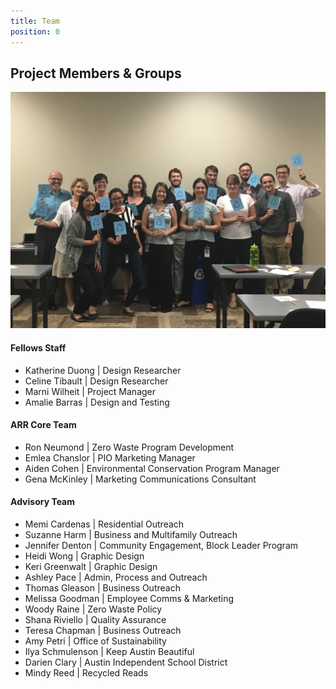 ```yaml
---
title: Team
position: 0
---
```


## Project Members & Groups

![image of Advisory Team](/uploads/advisory_kickoff_teamshot.JPG)

#### Fellows Staff

* Katherine Duong \| Design Researcher
* Celine Tibault \| Design Researcher
* Marni Wilheit \| Project Manager
* Amalie Barras \| Design and Testing

#### ARR Core Team

* Ron Neumond \| Zero Waste Program Development
* Emlea Chanslor \| PIO Marketing Manager
* Aiden Cohen \| Environmental Conservation Program Manager
* Gena McKinley \| Marketing Communications Consultant

#### Advisory Team

* Memi Cardenas \| Residential Outreach
* Suzanne Harm \| Business and Multifamily Outreach
* Jennifer Denton \| Community Engagement, Block Leader Program
* Heidi Wong \| Graphic Design
* Keri Greenwalt \| Graphic Design
* Ashley Pace \| Admin, Process and Outreach
* Thomas Gleason \| Business Outreach
* Melissa Goodman \| Employee Comms & Marketing
* Woody Raine \| Zero Waste Policy
* Shana Riviello \| Quality Assurance
* Teresa Chapman \| Business Outreach
* Amy Petri \| Office of Sustainability
* Ilya Schmulenson \| Keep Austin Beautiful
* Darien Clary \| Austin Independent School District
* Mindy Reed \| Recycled Reads
